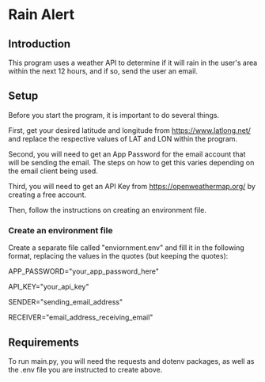 # Rain Alert

## Introduction

This program uses a weather API to determine if it will rain in the user's area within the next 12 hours, and if so, send the user an email.

## Setup

Before you start the program, it is important to do several things.

First, get your desired latitude and longitude from https://www.latlong.net/ and replace the respective values of LAT and LON within the program.

Second, you will need to get an App Password for the email account that will be sending the email. The steps on how to get this varies depending on the email client being used.

Third, you will need to get an API Key from https://openweathermap.org/ by creating a free account.

Then, follow the instructions on creating an environment file.

### Create an environment file

Create a separate file called "enviornment.env" and fill it in the following format, replacing the values in the quotes (but keeping the quotes):

APP_PASSWORD="your_app_password_here"

API_KEY="your_api_key"

SENDER="sending_email_address"

RECEIVER="email_address_receiving_email"

## Requirements

To run main.py, you will need the requests and dotenv packages, as well as the .env file you are instructed to create above.
